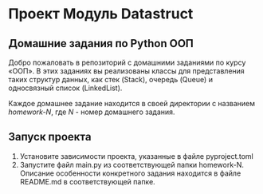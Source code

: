 # Проект Модуль Datastruct

## Домашние задания по Python ООП

Добро пожаловать в репозиторий с домашними заданиями по курсу «ООП». 
В этих заданиях вы реализованы классы для представления таких структур данных, как стек (Stack), очередь (Queue) и односвязный список (LinkedList).

Каждое домашнее задание находится в своей директории с названием _homework-N_, где _N_ - номер домашнего задания. 

## Запуск проекта
1. Установите зависимости проекта, указанные в файле pyproject.toml
2. Запустите файл main.py из соответствующей папки homework-N. Описание особенности конкретного задания находится в файле README.md в соответствующей папке.
